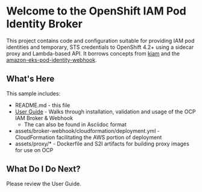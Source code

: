Welcome to the OpenShift IAM Pod Identity Broker
================================================

This project contains code and configuration suitable for providing IAM pod identities and temporary, STS credentials
to OpenShift 4.2+ using a sidecar proxy and Lambda-based API. It borrows concepts from [kiam][1] and the
[amazon-eks-pod-identity-webhook][2].

What's Here
-----------

This sample includes:

* README.md - this file
* [User Guide](./user_guide.adoc) - Walks through installation, validation and usage of the OCP IAM Broker & Webhook
  * The  can also be found in Asciidoc format
* assets/broker-webhook/cloudformation/deployment.yml - CloudFormation facilitating the AWS portion of deployment
* assets/proxy/* - Dockerfile and S2I artifacts for building proxy images for use on OCP

What Do I Do Next?
------------------

Please review the User Guide.

[1]: https://github.com/uswitch/kiam
[2]: https://github.com/aws/amazon-eks-pod-identity-webhook
